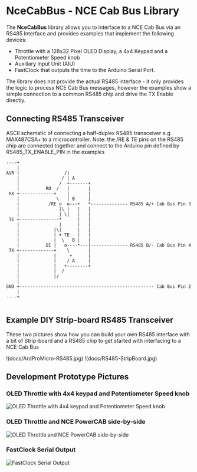 # NceCabBus - NCE Cab Bus Library

The **NceCabBus** library allows you to interface to a NCE Cab Bus via an RS485 Interface and provides examples that implement the following devices:
- Throttle with a 128x32 Pixel OLED Display, a 4x4 Keypad and a Potentiometer Speed knob
- Auxiliary Input Unit (AIU)
- FastClock that outputs the time to the Arduino Serial Port.

The library does not provide the actual RS485 interface - it only provides the logic to process NCE Cab Bus messages,
however the examples show a simple connection to a common RS485 chip and drive the TX Enable directly. 

## Connecting RS485 Transceiver
ASCII schematic of connecting a half-duplex RS485 transceiver e.g. MAX487CSA+ to a microcontroller.
Note: the /RE & TE pins on the RS485 chip are connected together and connect to the Arduino pin defined by RS485_TX_ENABLE_PIN in the examples

```
----+      
    |      
AVR |                 /|             
    |                / | A           
    |               /  +-------+    
    |          RO  /   |       |    
 RX +-------------+    |       |    
    |              \   | B     |     
    |           /RE o  o---+   *-------------- RS485 A/+ Cab Bus Pin 3
    |               |\ |   |   |     
    |               | \|   |   |     
 TE +---------------*      |   |    
    |               |      |   |    
    |             |\|      |   |    
    |             | + TE   |   |    
    |             |  \   B |   |    
    |          DI |   o----*---|-------------- RS485 B/- Cab Bus Pin 4
 TX +-------------+    \       |     
    |             |     +      |    
    |             |    / A     |    
    |             |   +--------+    
    |             |  /               
    |             |/
    |
GND +--------------------------------------------------- Cab Bus Pin 2
    |               
----+                                                
                                                                   
```

## Example DIY Strip-board RS485 Transceiver
These two pictures show how you can build your own RS485 interface with a bit of Strip-board and a RS485 chip to get started with interfacing to a NCE Cab Bus

!(docs/ArdProMicro-RS485.jpg) !(docs/RS485-StripBoard.jpg)

## Development Prototype Pictures 

### OLED Throttle with 4x4 keypad and Potentiometer Speed knob

![OLED Throttle with 4x4 keypad and Potentiometer Speed knob](docs/OLED-Throttle.jpg) 

### OLED Throttle and NCE PowerCAB side-by-side

![OLED Throttle and NCE PowerCAB side-by-side](docs/Throttles.jpg) 

### FastClock Serial Output

![FastClock Serial Output](docs/FastClockSerial.png)
